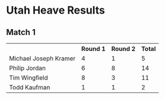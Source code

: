 # Utah Heave Results

## Match 1

<table>
  <tr>
    <th></th>
    <th>Round 1</th>
    <th>Round 2</th>
    <th>Total</th>
  </tr>
  <tr>
    <td>Michael Joseph Kramer</td>
    <td>4</td>
    <td>1</td>
    <td>5</td>
  </tr>
  <tr>
    <td>Philip Jordan</td>
    <td>6</td>
    <td>8</td>
    <td>14</td>
  </tr>
  <tr>
    <td>Tim Wingfield</td>
    <td>8</td>
    <td>3</td>
    <td>11</td>
  </tr>
  <tr>
    <td>Todd Kaufman</td>
    <td>1</td>
    <td>1</td>
    <td>2</td>
  </tr>
</table>
